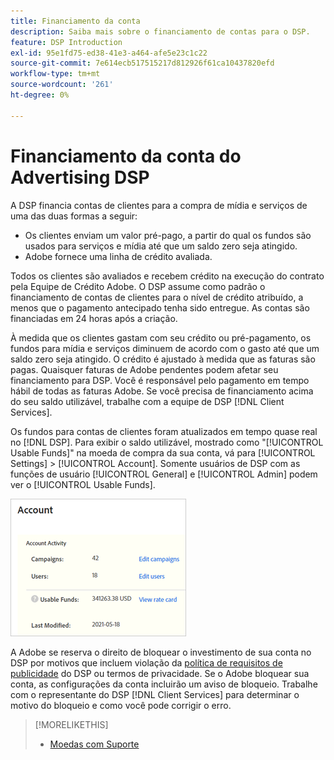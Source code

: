 ```yaml
---
title: Financiamento da conta
description: Saiba mais sobre o financiamento de contas para o DSP.
feature: DSP Introduction
exl-id: 95e1fd75-ed38-41e3-a464-afe5e23c1c22
source-git-commit: 7e614ecb517515217d812926f61ca10437820efd
workflow-type: tm+mt
source-wordcount: '261'
ht-degree: 0%

---
```


# Financiamento da conta do Advertising DSP

A DSP financia contas de clientes para a compra de mídia e serviços de uma das duas formas a seguir:

* Os clientes enviam um valor pré-pago, a partir do qual os fundos são usados para serviços e mídia até que um saldo zero seja atingido.
* Adobe fornece uma linha de crédito avaliada.

Todos os clientes são avaliados e recebem crédito na execução do contrato pela Equipe de Crédito Adobe. O DSP assume como padrão o financiamento de contas de clientes para o nível de crédito atribuído, a menos que o pagamento antecipado tenha sido entregue. As contas são financiadas em 24 horas após a criação.

À medida que os clientes gastam com seu crédito ou pré-pagamento, os fundos para mídia e serviços diminuem de acordo com o gasto até que um saldo zero seja atingido. O crédito é ajustado à medida que as faturas são pagas. Quaisquer faturas de Adobe pendentes podem afetar seu financiamento para DSP. Você é responsável pelo pagamento em tempo hábil de todas as faturas Adobe. Se você precisa de financiamento acima do seu saldo utilizável, trabalhe com a equipe de DSP [!DNL Client Services].

Os fundos para contas de clientes foram atualizados em tempo quase real no [!DNL DSP]. Para exibir o saldo utilizável, mostrado como &quot;[!UICONTROL Usable Funds]&quot; na moeda de compra da sua conta, vá para [!UICONTROL Settings] > [!UICONTROL Account]. Somente usuários de DSP com as funções de usuário [!UICONTROL General] e [!UICONTROL Admin] podem ver o [!UICONTROL Usable Funds].

![Fundos Utilizáveis para uma conta](/help/dsp/assets/account-usable-funds.png)

A Adobe se reserva o direito de bloquear o investimento de sua conta no DSP por motivos que incluem violação da [política de requisitos de publicidade](/help/policies/ad-requirements-policy.md) do DSP ou termos de privacidade. Se o Adobe bloquear sua conta, as configurações da conta incluirão um aviso de bloqueio. Trabalhe com o representante do DSP [!DNL Client Services] para determinar o motivo do bloqueio e como você pode corrigir o erro.

>[!MORELIKETHIS]
>
>* [Moedas com Suporte](/help/dsp/currency.md)
